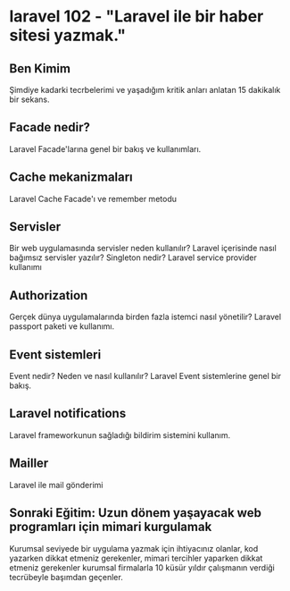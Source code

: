 # laravel 102 - "Laravel ile bir haber sitesi yazmak."

## Ben Kimim

Şimdiye kadarki tecrbelerimi ve yaşadığım kritik anları anlatan 15 dakikalık bir sekans. 


## Facade nedir?

Laravel Facade'larına genel bir bakış ve kullanımları. 

## Cache mekanizmaları 

Laravel Cache Facade'ı ve remember metodu

## Servisler

Bir web uygulamasında servisler neden kullanılır? Laravel içerisinde nasıl bağımsız servisler yazılır? Singleton nedir? Laravel service provider kullanımı

## Authorization 

Gerçek dünya uygulamalarında birden fazla istemci nasıl yönetilir? Laravel passport paketi ve kullanımı. 

## Event sistemleri

Event nedir? Neden ve nasıl kullanılır? Laravel Event sistemlerine genel bir bakış.


## Laravel notifications

Laravel frameworkunun sağladığı bildirim sistemini kullanım. 

## Mailler

Laravel ile mail gönderimi

## Sonraki Eğitim: Uzun dönem yaşayacak web programları için mimari kurgulamak

Kurumsal seviyede bir uygulama yazmak için ihtiyacınız olanlar, kod yazarken dikkat etmeniz gerekenler, mimari tercihler yaparken dikkat etmeniz gerekenler kurumsal firmalarla 10 küsür yıldır çalışmanın verdiği tecrübeyle başımdan geçenler. 